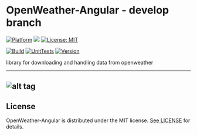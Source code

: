 # OpenWeather-Angular - develop branch

[![Platform](https://img.shields.io/badge/platform-Angular-blue.svg)](https://angular.io/)
<a target="_blank" href="https://www.paypal.me/GuepardoApps" title="Donate using PayPal"><img src="https://img.shields.io/badge/paypal-donate-blue.svg" /></a>
[![License: MIT](https://img.shields.io/badge/License-MIT-blue.svg)](https://opensource.org/licenses/MIT)

[![Build](https://img.shields.io/badge/build-passing-green.svg)](https://github.com/OpenWeatherLib/OpenWeather-Angular/tree/develop/src/)
[![UnitTests](https://img.shields.io/badge/UnitTests-passing-green.svg)](https://github.com/OpenWeatherLib/OpenWeather-Angular/tree/develop/src/)
[![Version](https://img.shields.io/badge/version-v0.5.0.181101-green.svg)](https://github.com/OpenWeatherLib/OpenWeather-Angular/tree/develop/src/)

library for downloading and handling data from openweather

---
![alt tag](https://github.com/OpenWeatherLib/OpenWeather-Angular/blob/develop/screenshots/img001.png)
---

## License

OpenWeather-Angular is distributed under the MIT license. [See LICENSE](https://github.com/OpenWeatherLib/OpenWeather-Angular/blob/develop/LICENSE.md) for details.

